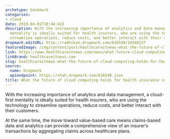 ```yaml
---
archetype: bookmark
categories:
- cloud
date: 2019-04-01T10:44:41Z
description: With the increasing importance of analytics and data management, a cloud-first
  mentality is ideally suited for health insurers, who are using the technology to
  streamline operations, reduce costs, and better interact with their customers.
dropmark.editURL: http://radhikan.dropmark.com/616548/18348237
featuredImage: /img/content/post/healthcareitnews-what-the-future-of-cloud-computing-holds-for-health-insurance-companies.jpg
link: https://www.healthcareitnews.com/news/what-future-cloud-computing-holds-health-insurance-companies
linkBrand: healthcareitnews.com
slug: healthcareitnews-what-the-future-of-cloud-computing-holds-for-health-insurance-companies
source:
  name: Dropmark
  apiendpoint: https://shah.dropmark.com/616548.json
title: What the future of cloud computing holds for health insurance companies
---
```

With the increasing importance of analytics and data management, a cloud-first mentality is ideally suited for health insurers, who are using the technology to streamline operations, reduce costs, and better interact with their customers.

At the same time, the move toward value-based care means claims-based data and analytics can provide a comprehensive view of an insurer’s transactions by aggregating claims across healthcare plans.

